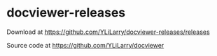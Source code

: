 # docviewer-releases
Download at https://github.com/YLiLarry/docviewer-releases/releases

Source code at https://github.com/YLiLarry/docviewer
